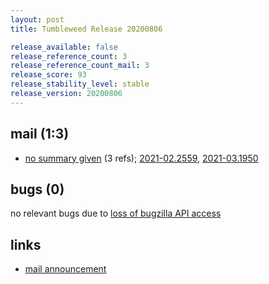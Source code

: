 ```yaml
---
layout: post
title: Tumbleweed Release 20200806

release_available: false
release_reference_count: 3
release_reference_count_mail: 3
release_score: 93
release_stability_level: stable
release_version: 20200806
---
```


## mail (1:3)

- [no summary given](https://github.com/boombatower/tumbleweed-review/issues/10) (3 refs); [2021-02.2559](https://github.com/boombatower/tumbleweed-review/issues/10), [2021-03.1950](https://github.com/boombatower/tumbleweed-review/issues/10)

## bugs (0)

<!--more-->

no relevant bugs due to [loss of bugzilla API access](https://bugzilla.opensuse.org/show_bug.cgi?id=1157722)



## links

- [mail announcement](https://github.com/boombatower/tumbleweed-review/issues/10)
